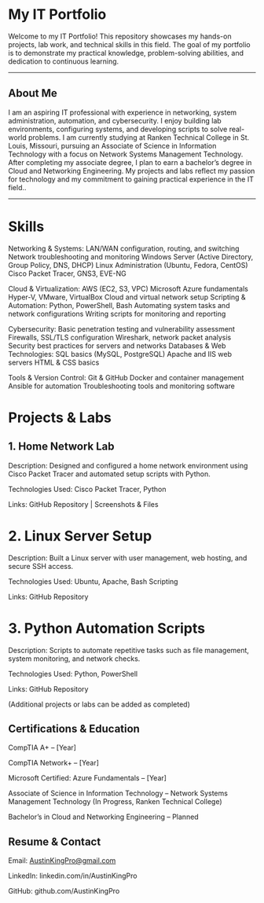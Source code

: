 # My IT Portfolio

Welcome to my IT Portfolio! This repository showcases my hands-on projects, lab work, and technical skills in this field. The goal of my portfolio is to demonstrate my practical knowledge, problem-solving abilities, and dedication to continuous learning.

---

## About Me

I am an aspiring IT professional with experience in networking, system administration, automation, and cybersecurity. I enjoy building lab environments, configuring systems, and developing scripts to solve real-world problems. I am currently studying at Ranken Technical College in St. Louis, Missouri, pursuing an Associate of Science in Information Technology with a focus on Network Systems Management Technology. After completing my associate degree, I plan to earn a bachelor’s degree in Cloud and Networking Engineering. My projects and labs reflect my passion for technology and my commitment to gaining practical experience in the IT field..

---

# Skills

Networking & Systems:
LAN/WAN configuration, routing, and switching
Network troubleshooting and monitoring
Windows Server (Active Directory, Group Policy, DNS, DHCP)
Linux Administration (Ubuntu, Fedora, CentOS)
Cisco Packet Tracer, GNS3, EVE-NG

Cloud & Virtualization:
AWS (EC2, S3, VPC)
Microsoft Azure fundamentals
Hyper-V, VMware, VirtualBox
Cloud and virtual network setup
Scripting & Automation:
Python, PowerShell, Bash
Automating system tasks and network configurations
Writing scripts for monitoring and reporting

Cybersecurity:
Basic penetration testing and vulnerability assessment
Firewalls, SSL/TLS configuration
Wireshark, network packet analysis
Security best practices for servers and networks
Databases & Web Technologies:
SQL basics (MySQL, PostgreSQL)
Apache and IIS web servers
HTML & CSS basics

Tools & Version Control:
Git & GitHub
Docker and container management
Ansible for automation
Troubleshooting tools and monitoring software

# Projects & Labs

## 1. Home Network Lab

Description: Designed and configured a home network environment using Cisco Packet Tracer and automated setup scripts with Python.

Technologies Used: Cisco Packet Tracer, Python

Links: GitHub Repository
 | Screenshots & Files

# 2. Linux Server Setup

Description: Built a Linux server with user management, web hosting, and secure SSH access.

Technologies Used: Ubuntu, Apache, Bash Scripting

Links: GitHub Repository

# 3. Python Automation Scripts

Description: Scripts to automate repetitive tasks such as file management, system monitoring, and network checks.

Technologies Used: Python, PowerShell

Links: GitHub Repository

(Additional projects or labs can be added as completed)

## Certifications & Education

CompTIA A+ – [Year]

CompTIA Network+ – [Year]

Microsoft Certified: Azure Fundamentals – [Year]

Associate of Science in Information Technology – Network Systems Management Technology (In Progress, Ranken Technical College)

Bachelor’s in Cloud and Networking Engineering – Planned

## Resume & Contact

Email: AustinKingPro@gmail.com


LinkedIn: linkedin.com/in/AustinKingPro

GitHub: github.com/AustinKingPro
